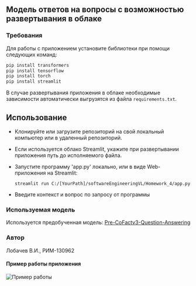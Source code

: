 ## Модель ответов на вопросы с возможностью развертывания в облаке

### Требования

Для работы с приложением установите библиотеки при помощи следующих команд:
```python
pip install transformers
pip install tensorflow
pip install torch
pip install streamlit
```
В случае развертывания приложения в облаке необходимые зависимости автоматически выгрузятся из файла `requirements.txt`.

## Использование
- Клонируйте или загрузите репозиторий на свой локальный компьютер или в удаленный репозиторий.
- Если используется облако Streamlit, укажите при развертывании приложения путь до исполняемого файла.
- Запустите программу 'app.py' локально, или в виде Web-приложения на Streamlit:
  
   `streamlit run C:/[YourPath]/softwareEngineeringVL/Homework_4/app.py`
- Введите контекст и вопрос по запросу от программы

### Используемая модель
Используется предобученная модель: [Pre-CoFactv3-Question-Answering](https://huggingface.co/AndyChiang/Pre-CoFactv3-Question-Answering)

### Автор
Лобачев В.И., РИМ-130962

#### Пример работы приложения

![Пример работы](https://i.imgur.com/8fgKd71.png)
